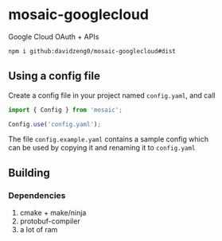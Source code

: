 # mosaic-googlecloud
Google Cloud OAuth + APIs

```bash
npm i github:davidzeng0/mosaic-googlecloud#dist
```

## Using a config file
Create a config file in your project named `config.yaml`, and call
```ts
import { Config } from 'mosaic';

Config.use('config.yaml');
```

The file `config.example.yaml` contains a sample config which<br>
can be used by copying it and renaming it to `config.yaml`

## Building

### Dependencies
1. cmake + make/ninja
2. protobuf-compiler
3. a lot of ram
